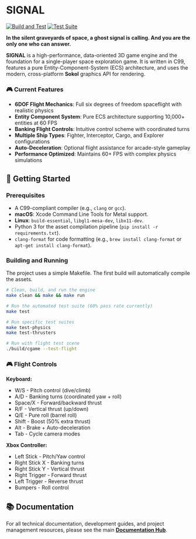 # SIGNAL

[![Build and Test](https://github.com/ratimics/cgame/actions/workflows/build.yml/badge.svg)](https://github.com/ratimics/cgame/actions/workflows/build.yml)
[![Test Suite](https://github.com/ratimics/cgame/actions/workflows/test.yml/badge.svg)](https://github.com/ratimics/cgame/actions/workflows/test.yml)

**In the silent graveyards of space, a ghost signal is calling. And you are the only one who can answer.**

**SIGNAL** is a high-performance, data-oriented 3D game engine and the foundation for a single-player space exploration game. It is written in C99, features a pure Entity-Component-System (ECS) architecture, and uses the modern, cross-platform **Sokol** graphics API for rendering.

### 🎮 Current Features

- **6DOF Flight Mechanics**: Full six degrees of freedom spaceflight with realistic physics
- **Entity Component System**: Pure ECS architecture supporting 10,000+ entities at 60 FPS
- **Banking Flight Controls**: Intuitive control scheme with coordinated turns
- **Multiple Ship Types**: Fighter, Interceptor, Cargo, and Explorer configurations
- **Auto-Deceleration**: Optional flight assistance for arcade-style gameplay
- **Performance Optimized**: Maintains 60+ FPS with complex physics simulations

## 🚀 Getting Started

### Prerequisites

- A C99-compliant compiler (e.g., `clang` or `gcc`).
- **macOS**: Xcode Command Line Tools for Metal support.
- **Linux**: `build-essential`, `libgl1-mesa-dev`, `libx11-dev`.
- Python 3 for the asset compilation pipeline (`pip install -r requirements.txt`).
- `clang-format` for code formatting (e.g., `brew install clang-format` or `apt-get install clang-format`).

### Building and Running

The project uses a simple Makefile. The first build will automatically compile the assets.

```bash
# Clean, build, and run the engine
make clean && make && make run

# Run the automated test suite (60% pass rate currently)
make test

# Run specific test suites
make test-physics
make test-thrusters

# Run with flight test scene
./build/cgame --test-flight
```

### 🎮 Flight Controls

**Keyboard:**
- W/S - Pitch control (dive/climb)
- A/D - Banking turns (coordinated yaw + roll)
- Space/X - Forward/backward thrust
- R/F - Vertical thrust (up/down)
- Q/E - Pure roll (barrel roll)
- Shift - Boost (50% extra thrust)
- Alt - Brake + Auto-deceleration
- Tab - Cycle camera modes

**Xbox Controller:**
- Left Stick - Pitch/Yaw control
- Right Stick X - Banking turns
- Right Stick Y - Vertical thrust
- Right Trigger - Forward thrust
- Left Trigger - Reverse thrust
- Bumpers - Roll control

## 📚 Documentation

For all technical documentation, development guides, and project management resources, please see the main **[Documentation Hub](./docs/README.md)**.